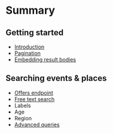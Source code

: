 # Summary

## Getting started

* [Introduction](README.md)
* [Pagination](pagination.md)
* [Embedding result bodies](embedding-full-result-bodies.md)

## Searching events & places

* [Offers endpoint](offers-endpoint.md)
* [Free text search](free-text-search.md)
* Labels
* Age
* Region
* [Advanced queries](advanced-queries.md)

